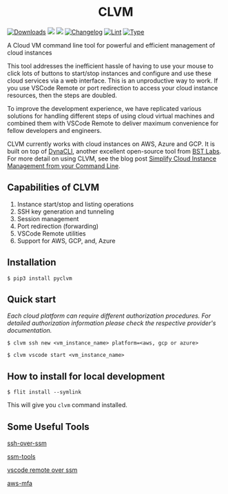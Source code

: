 # <div align="center"><b>CLVM</b></div>

[![Downloads](https://static.pepy.tech/personalized-badge/pyclvm?period=total&units=none&left_color=orange&right_color=blue&left_text=Downloads)](https://pepy.tech/project/pyclvm)
[![](https://img.shields.io/pypi/v/pyclvm?label=PyPi)](https://pypi.org/project/pyclvm/)
[![](https://img.shields.io/github/license/BstLabs/py-clvm?color=blue&label=License)](https://github.com/BstLabs/py-clvm/blob/main/LICENSE.md)
[![Changelog](https://github.com/BstLabs/py-clvm/workflows/Changelog/badge.svg)](https://github.com/BstLabs/py-clvm/blob/main/CHANGELOG.md)
[![Lint](https://github.com/BstLabs/py-clvm/actions/workflows/lint.yml/badge.svg)](https://github.com/BstLabs/py-clvm/actions/workflows/lint.yml)
[![Type](https://github.com/BstLabs/py-clvm/actions/workflows/type.yml/badge.svg)](https://github.com/BstLabs/py-clvm/actions/workflows/type.yml)


A Cloud VM command line tool for powerful and efficient management of cloud instances

This tool addresses the inefficient hassle of having to use your mouse to click lots of buttons to start/stop instances and configure and use these cloud services via a web interface. This is an unproductive way to work. If you use VSCode Remote or port redirection to access your cloud instance resources, then the steps are doubled.

To improve the development experience, we have replicated various solutions for handling different steps of using cloud virtual machines and combined them with VSCode Remote to deliver maximum convenience for fellow developers and engineers.

CLVM currently works with cloud instances on AWS, Azure and GCP. It is built on top of [DynaCLI](https://github.com/BstLabs/py-dynacli), another excellent open-source tool from [BST Labs](https://github.com/BstLabs/). For more detail on using CLVM, see the blog post [Simplify Cloud Instance Management from your Command Line](https://medium.com/@orkhanshirin/simplify-cloud-instance-management-from-your-command-line-4b44a5b3949e).

## Capabilities of CLVM

1. Instance start/stop and listing operations
2. SSH key generation and tunneling
3. Session management
4. Port redirection (forwarding)
5. VSCode Remote utilities
6. Support for AWS, GCP, and, Azure

## Installation

`$ pip3 install pyclvm`

## Quick start

*Each cloud platform can require different authorization procedures. For detailed authorization information please check the respective provider's documentation.*

```console
$ clvm ssh new <vm_instance_name> platform=<aws, gcp or azure>
```
```console
$ clvm vscode start <vm_instance_name>
```

## How to install for local development

`$ flit install --symlink`

This will give you `clvm` command installed.

## Some Useful Tools

[ssh-over-ssm](https://github.com/elpy1/ssh-over-ssm)

[ssm-tools](https://github.com/mludvig/aws-ssm-tools)

[vscode remote over ssm](https://github.com/aws/aws-toolkit-vscode/issues/941)

[aws-mfa](https://github.com/broamski/aws-mfa)
